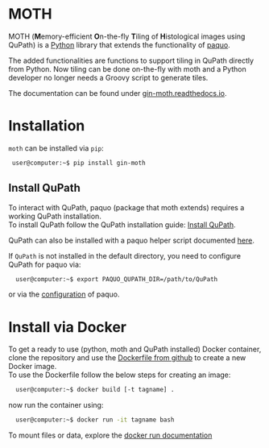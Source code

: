 # MOTH
MOTH (**M**emory-efficient **O**n-the-fly **T**iling of **H**istological images using QuPath)
is a [Python](https://www.python.org/) library
that extends the functionality of [paquo](https://github.com/bayer-science-for-a-better-life/paquo).  

The added functionalities are functions to support tiling in QuPath directly from Python.
Now tiling can be done on-the-fly with moth
and a Python developer no longer needs a Groovy script to generate tiles.

The documentation can be found under  [gin-moth.readthedocs.io](https://gin-moth.readthedocs.io).

# Installation
`moth` can be installed via `pip`:
```bash
 user@computer:~$ pip install gin-moth
```

## Install QuPath
To interact with QuPath, paquo (package that moth extends) requires a working QuPath installation.  
To install QuPath follow the QuPath installation guide:
  [Install QuPath](https://qupath.readthedocs.io/en/stable/docs/intro/installation.html).  

QuPath can also be installed with a paquo helper script documented [here](https://paquo.readthedocs.io/en/latest/installation.html#install-qupath).

If `QuPath` is not installed in the default directory, you need to configure QuPath for paquo via:

```bash
  user@computer:~$ export PAQUO_QUPATH_DIR=/path/to/QuPath
```

or via the [configuration](https://paquo.readthedocs.io/en/latest/configuration.html#configuration) of paquo.

# Install via Docker
To get a ready to use (python, moth and QuPath installed) Docker container, clone the repository
and use the [Dockerfile from github](https://github.com/thkauer/GBM_QuPath_tiles/blob/master/Dockerfile) to create a new Docker image.  
To use the Dockerfile follow the below steps for creating an image:

```bash
  user@computer:~$ docker build [-t tagname] .
```

now run the container using:
```bash
  user@computer:~$ docker run -it tagname bash
```

To mount files or data, explore the [docker run documentation](https://docs.docker.com/engine/reference/commandline/run/) 
